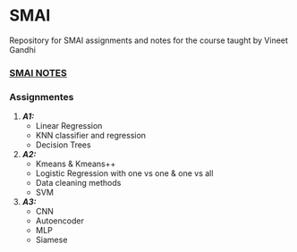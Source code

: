 # SMAI
Repository for SMAI assignments and notes for the course taught by Vineet Gandhi

### [ SMAI NOTES]( https://github.com/Shivsharma779/SMAI/blob/main/Smai_notes.pdf "NOTES")

### Assignmentes
1. ***A1:*** 
    - Linear Regression 
    - KNN classifier and regression
    -  Decision Trees
2. ***A2:*** 
    - Kmeans & Kmeans++
    - Logistic Regression with one vs one & one vs all
    - Data cleaning methods 
    - SVM
3. ***A3:*** 
    - CNN
    - Autoencoder
    - MLP
    - Siamese 
